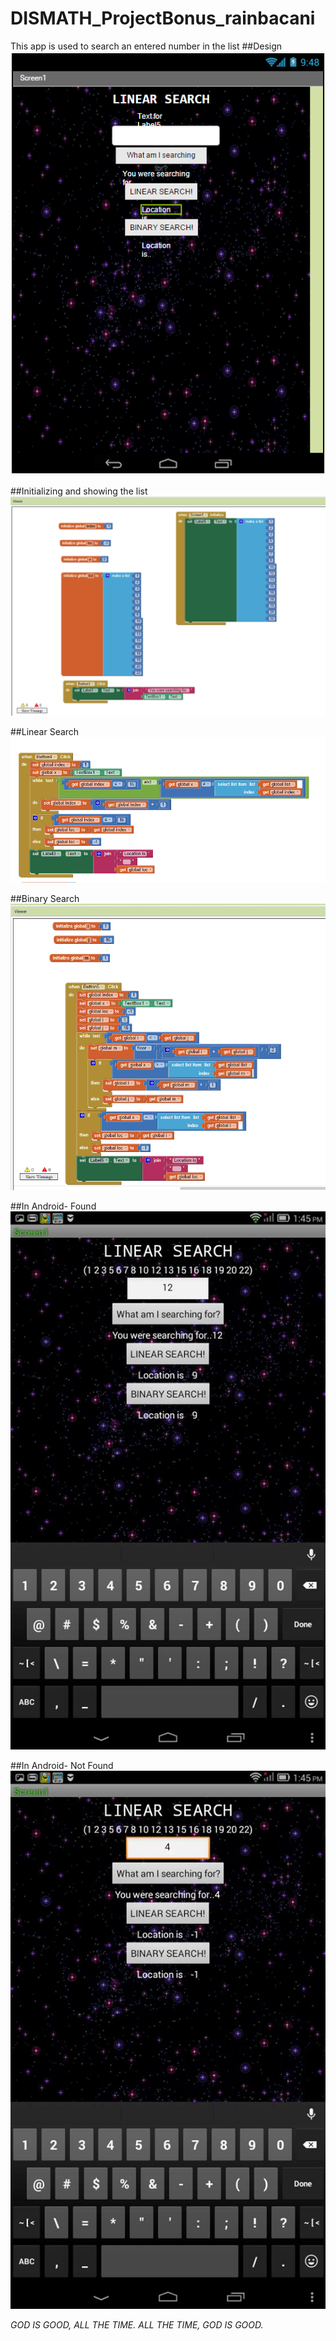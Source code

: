 # DISMATH_ProjectBonus_rainbacani

This app is used to search an entered number in the list 
##Design
![](https://github.com/DeLaSalleUniversity-Manila-DISMATH-t216/DISMATH_ProjectBonus_rainbacani/blob/master/design.PNG)

##Initializing and showing the list
![](https://github.com/DeLaSalleUniversity-Manila-DISMATH-t216/DISMATH_ProjectBonus_rainbacani/blob/master/initialize.PNG)

##Linear Search
![](https://github.com/DeLaSalleUniversity-Manila-DISMATH-t216/DISMATH_ProjectBonus_rainbacani/blob/master/linear.PNG)

##Binary Search
![](https://github.com/DeLaSalleUniversity-Manila-DISMATH-t216/DISMATH_ProjectBonus_rainbacani/blob/master/binary.PNG)

##In Android- Found
![](https://github.com/DeLaSalleUniversity-Manila-DISMATH-t216/DISMATH_ProjectBonus_rainbacani/blob/master/found.jpg)

##In Android- Not Found
![](https://github.com/DeLaSalleUniversity-Manila-DISMATH-t216/DISMATH_ProjectBonus_rainbacani/blob/master/notfound.jpg)



*GOD IS GOOD, ALL THE TIME.*
*ALL THE TIME, GOD IS GOOD.*
